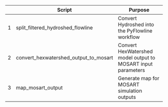 
|   | Script |   Purpose |
|---|-----------|-----------------|
| 1 | split_filtered_hydroshed_flowline |  Convert Hydroshed into the PyFlowline workflow  |
| 2 | convert_hexwatershed_output_to_mosart |  Convert HexWatershed model output to MOSART input parameters  |
| 3 | map_mosart_output |  Generate map for MOSART simulation outputs  |
